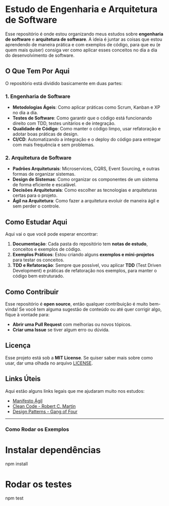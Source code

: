 # Estudo de Engenharia e Arquitetura de Software

Esse repositório é onde estou organizando meus estudos sobre **engenharia de software** e **arquitetura de software**. A ideia é juntar as coisas que estou aprendendo de maneira prática e com exemplos de código, para que eu (e quem mais quiser) consiga ver como aplicar esses conceitos no dia a dia do desenvolvimento de software.

## O Que Tem Por Aqui

O repositório está dividido basicamente em duas partes:

### 1. Engenharia de Software
- **Metodologias Ágeis**: Como aplicar práticas como Scrum, Kanban e XP no dia a dia.
- **Testes de Software**: Como garantir que o código está funcionando direito com TDD, testes unitários e de integração.
- **Qualidade de Código**: Como manter o código limpo, usar refatoração e adotar boas práticas de design.
- **CI/CD**: Automatizando a integração e o deploy do código para entregar com mais frequência e sem problemas.

### 2. Arquitetura de Software
- **Padrões Arquiteturais**: Microservices, CQRS, Event Sourcing, e outras formas de organizar sistemas.
- **Design de Sistemas**: Como organizar os componentes de um sistema de forma eficiente e escalável.
- **Decisões Arquiteturais**: Como escolher as tecnologias e arquiteturas certas para o projeto.
- **Ágil na Arquitetura**: Como fazer a arquitetura evoluir de maneira ágil e sem perder o controle.

## Como Estudar Aqui

Aqui vai o que você pode esperar encontrar:

1. **Documentação**: Cada pasta do repositório tem **notas de estudo**, conceitos e exemplos de código.
2. **Exemplos Práticos**: Estou criando alguns **exemplos e mini-projetos** para testar os conceitos.
3. **TDD e Refatoração**: Sempre que possível, vou aplicar **TDD** (Test Driven Development) e práticas de refatoração nos exemplos, para manter o código bem estruturado.

## Como Contribuir

Esse repositório é **open source**, então qualquer contribuição é muito bem-vinda! Se você tem alguma sugestão de conteúdo ou até quer corrigir algo, fique à vontade para:

- **Abrir uma Pull Request** com melhorias ou novos tópicos.
- **Criar uma Issue** se tiver algum erro ou dúvida.

## Licença

Esse projeto está sob a **MIT License**. Se quiser saber mais sobre como usar, dar uma olhada no arquivo [LICENSE](LICENSE).

## Links Úteis

Aqui estão alguns links legais que me ajudaram muito nos estudos:

- [Manifesto Ágil](https://agilemanifesto.org/)
- [Clean Code - Robert C. Martin](https://www.amazon.com/Clean-Code-Handbook-Software-Craftsmanship/dp/0132350882)
- [Design Patterns - Gang of Four](https://www.amazon.com/Design-Patterns-Elements-Reusable-Object-Oriented/dp/0201633612)

---

### Como Rodar os Exemplos

# Instalar dependências
npm install

# Rodar os testes
npm test
